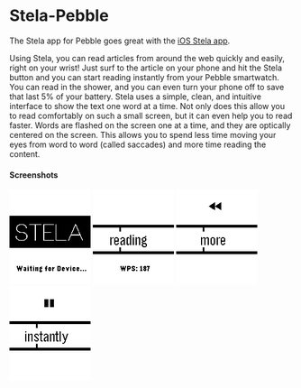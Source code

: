 Stela-Pebble
============

The Stela app for Pebble goes great with the [iOS Stela app](https://github.com/jloloew/Stela-iOS).

Using Stela, you can read articles from around the web quickly and easily, right on your wrist! Just surf to the article on your phone and hit the Stela button and you can start reading instantly from your Pebble smartwatch. You can read in the shower, and you can even turn your phone off to save that last 5% of your battery. Stela uses a simple, clean, and intuitive interface to show the text one word at a time. Not only does this allow you to read comfortably on such a small screen, but it can even help you to read faster. Words are flashed on the screen one at a time, and they are optically centered on the screen. This allows you to spend less time moving your eyes from word to word (called saccades) and more time reading the content.


#### Screenshots
![Screenshot 1](/Store-Images/screenshots/main-menu.png "Screenshot 1")
![Screenshot 2](/Store-Images/screenshots/WPS.png "Screenshot 2")
![Screenshot 3](/Store-Images/screenshots/rewinding.png "Screenshot 3")
![Screenshot 4](/Store-Images/screenshots/paused.png "Screenshot 4")
